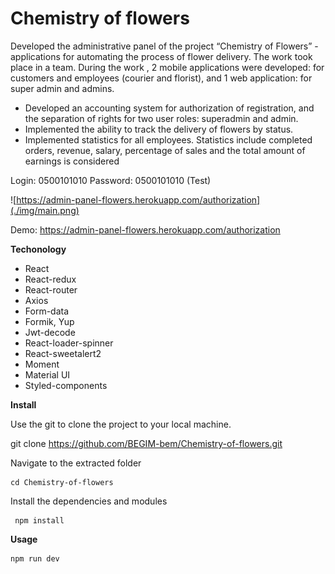# Chemistry of flowers

Developed the administrative panel of the project “Chemistry of Flowers” - applications for
automating the process of flower delivery. The work took place in a team. During the work
, 2 mobile applications were developed: for customers and employees (courier and florist), and
1 web application: for super admin and admins.

-  Developed an accounting system for authorization of registration, and the separation of rights for two user roles: superadmin and admin.
- Implemented the ability to track the delivery of flowers by status.
- Implemented statistics for all employees.
  Statistics include completed orders, revenue, salary, percentage of sales and the total amount of earnings is considered

Login: 0500101010
Password: 0500101010 (Test)

![https://admin-panel-flowers.herokuapp.com/authorization](./img/main.png)



Demo: https://admin-panel-flowers.herokuapp.com/authorization

__Techonology__

- React
- React-redux
- React-router
- Axios
- Form-data
- Formik, Yup
- Jwt-decode
- React-loader-spinner
- React-sweetalert2
- Moment
- Material UI
- Styled-components

__Install__

Use the git to clone the project to your local machine.

git clone https://github.com/BEGIM-bem/Chemistry-of-flowers.git

Navigate to the extracted folder

    cd Chemistry-of-flowers

Install the dependencies and modules
  
     npm install


__Usage__

    npm run dev
    
